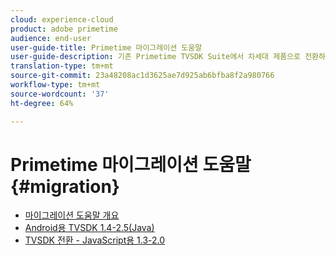 ```yaml
---
cloud: experience-cloud
product: adobe primetime
audience: end-user
user-guide-title: Primetime 마이그레이션 도움말
user-guide-description: 기존 Primetime TVSDK Suite에서 차세대 제품으로 전환하는 전환 및 마이그레이션 프로세스에 대해 설명합니다.
translation-type: tm+mt
source-git-commit: 23a48208ac1d3625ae7d925ab6bfba8f2a980766
workflow-type: tm+mt
source-wordcount: '37'
ht-degree: 64%

---
```



# Primetime 마이그레이션 도움말  {#migration}

+ [마이그레이션 도움말 개요](home.md)
+ [Android용 TVSDK 1.4-2.5(Java)](tvsdk-14-25-android.md)
+ [TVSDK 전환 - JavaScript용 1.3-2.0](tvsdk-13-to-20-for-javascript.md)
